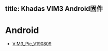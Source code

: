 title: Khadas VIM3 Android固件
---

# Android
* [VIM3_Pie_V190809](https://dl.khadas.com/Firmware/VIM3/Android/VIM3_Pie_V190809.7z)
